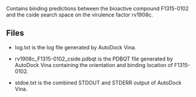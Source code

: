 Contains binding predictions between the bioactive compound F1315-0102 and the cside search space on the virulence factor rv1908c.

## Files

- log.txt is the log file generated by AutoDock Vina.

- rv1908c_F1315-0102_cside.pdbqt is the PDBQT file generated by AutoDock Vina containing the orientation and binding location of F1315-0102.

- stdoe.txt is the combined STDOUT and STDERR output of AutoDock Vina.

